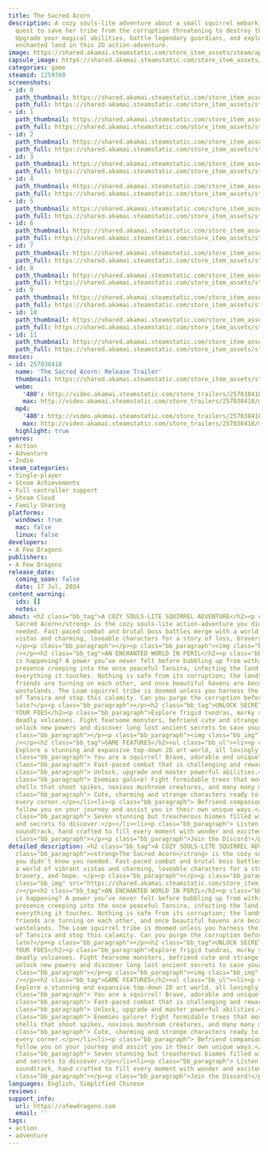 ```yaml
---
title: The Sacred Acorn
description: A cozy souls-lite adventure about a small squirrel embarking on an epic
  quest to save her tribe from the corruption threatening to destroy their world.
  Upgrade your magical abilities, battle legendary guardians, and explore a dangerous,
  enchanted land in this 2D action-adventure.
image: https://shared.akamai.steamstatic.com/store_item_assets/steam/apps/1259760/header.jpg?t=1729920700
capsule_image: https://shared.akamai.steamstatic.com/store_item_assets/steam/apps/1259760/capsule_231x87.jpg?t=1729920700
categories: game
steamid: 1259760
screenshots:
- id: 0
  path_thumbnail: https://shared.akamai.steamstatic.com/store_item_assets/steam/apps/1259760/ss_8b4b350c4a2103b402faa1424a46736a8b8b2b81.600x338.jpg?t=1729920700
  path_full: https://shared.akamai.steamstatic.com/store_item_assets/steam/apps/1259760/ss_8b4b350c4a2103b402faa1424a46736a8b8b2b81.1920x1080.jpg?t=1729920700
- id: 1
  path_thumbnail: https://shared.akamai.steamstatic.com/store_item_assets/steam/apps/1259760/ss_eef7fef0334e8001f4d4fc27d43ae06978f126af.600x338.jpg?t=1729920700
  path_full: https://shared.akamai.steamstatic.com/store_item_assets/steam/apps/1259760/ss_eef7fef0334e8001f4d4fc27d43ae06978f126af.1920x1080.jpg?t=1729920700
- id: 2
  path_thumbnail: https://shared.akamai.steamstatic.com/store_item_assets/steam/apps/1259760/ss_c147a51e1e69d796af86a0ab21ffe9b305d6cb74.600x338.jpg?t=1729920700
  path_full: https://shared.akamai.steamstatic.com/store_item_assets/steam/apps/1259760/ss_c147a51e1e69d796af86a0ab21ffe9b305d6cb74.1920x1080.jpg?t=1729920700
- id: 3
  path_thumbnail: https://shared.akamai.steamstatic.com/store_item_assets/steam/apps/1259760/ss_f83e7e9d549a1c1fe9989e04abfaff1182161995.600x338.jpg?t=1729920700
  path_full: https://shared.akamai.steamstatic.com/store_item_assets/steam/apps/1259760/ss_f83e7e9d549a1c1fe9989e04abfaff1182161995.1920x1080.jpg?t=1729920700
- id: 4
  path_thumbnail: https://shared.akamai.steamstatic.com/store_item_assets/steam/apps/1259760/ss_75a177769e0901f838b204744e4cab67b8bae5ea.600x338.jpg?t=1729920700
  path_full: https://shared.akamai.steamstatic.com/store_item_assets/steam/apps/1259760/ss_75a177769e0901f838b204744e4cab67b8bae5ea.1920x1080.jpg?t=1729920700
- id: 5
  path_thumbnail: https://shared.akamai.steamstatic.com/store_item_assets/steam/apps/1259760/ss_ceb4a58c95e003343b141ab5ccff3348b683469e.600x338.jpg?t=1729920700
  path_full: https://shared.akamai.steamstatic.com/store_item_assets/steam/apps/1259760/ss_ceb4a58c95e003343b141ab5ccff3348b683469e.1920x1080.jpg?t=1729920700
- id: 6
  path_thumbnail: https://shared.akamai.steamstatic.com/store_item_assets/steam/apps/1259760/ss_b8079238665fc4c54eedd135e6f7626a4aae52a9.600x338.jpg?t=1729920700
  path_full: https://shared.akamai.steamstatic.com/store_item_assets/steam/apps/1259760/ss_b8079238665fc4c54eedd135e6f7626a4aae52a9.1920x1080.jpg?t=1729920700
- id: 7
  path_thumbnail: https://shared.akamai.steamstatic.com/store_item_assets/steam/apps/1259760/ss_689af4303741ebebf0c4754f54adbc40cca5952d.600x338.jpg?t=1729920700
  path_full: https://shared.akamai.steamstatic.com/store_item_assets/steam/apps/1259760/ss_689af4303741ebebf0c4754f54adbc40cca5952d.1920x1080.jpg?t=1729920700
- id: 8
  path_thumbnail: https://shared.akamai.steamstatic.com/store_item_assets/steam/apps/1259760/ss_4a63b058007d08501f1ed94fc8af473e131f9038.600x338.jpg?t=1729920700
  path_full: https://shared.akamai.steamstatic.com/store_item_assets/steam/apps/1259760/ss_4a63b058007d08501f1ed94fc8af473e131f9038.1920x1080.jpg?t=1729920700
- id: 9
  path_thumbnail: https://shared.akamai.steamstatic.com/store_item_assets/steam/apps/1259760/ss_74c9543af62e60cbbf9060e133a6e3f70eb2ba5b.600x338.jpg?t=1729920700
  path_full: https://shared.akamai.steamstatic.com/store_item_assets/steam/apps/1259760/ss_74c9543af62e60cbbf9060e133a6e3f70eb2ba5b.1920x1080.jpg?t=1729920700
- id: 10
  path_thumbnail: https://shared.akamai.steamstatic.com/store_item_assets/steam/apps/1259760/ss_5bc1bde5cfc307086926973e0eb00ab38b558a6d.600x338.jpg?t=1729920700
  path_full: https://shared.akamai.steamstatic.com/store_item_assets/steam/apps/1259760/ss_5bc1bde5cfc307086926973e0eb00ab38b558a6d.1920x1080.jpg?t=1729920700
- id: 11
  path_thumbnail: https://shared.akamai.steamstatic.com/store_item_assets/steam/apps/1259760/ss_6f097e9f5ebd9b9d1b608395691e6940f5247f99.600x338.jpg?t=1729920700
  path_full: https://shared.akamai.steamstatic.com/store_item_assets/steam/apps/1259760/ss_6f097e9f5ebd9b9d1b608395691e6940f5247f99.1920x1080.jpg?t=1729920700
movies:
- id: 257038418
  name: 'The Sacred Acorn: Release Trailer'
  thumbnail: https://shared.akamai.steamstatic.com/store_item_assets/steam/apps/257038418/movie.293x165.jpg?t=1721204683
  webm:
    '480': http://video.akamai.steamstatic.com/store_trailers/257038418/movie480_vp9.webm?t=1721204683
    max: http://video.akamai.steamstatic.com/store_trailers/257038418/movie_max_vp9.webm?t=1721204683
  mp4:
    '480': http://video.akamai.steamstatic.com/store_trailers/257038418/movie480.mp4?t=1721204683
    max: http://video.akamai.steamstatic.com/store_trailers/257038418/movie_max.mp4?t=1721204683
  highlight: true
genres:
- Action
- Adventure
- Indie
steam_categories:
- Single-player
- Steam Achievements
- Full controller support
- Steam Cloud
- Family Sharing
platforms:
  windows: true
  mac: false
  linux: false
developers:
- A Few Dragons
publishers:
- A Few Dragons
release_date:
  coming_soon: false
  date: 17 Jul, 2024
content_warning:
  ids: []
  notes:
about: <h2 class="bb_tag">A COZY SOULS-LITE SQUIRREL ADVENTURE</h2><p class="bb_paragraph"><strong>The
  Sacred Acorn</strong> is the cozy souls-lite action-adventure you didn’t know you
  needed. Fast-paced combat and brutal boss battles merge with a world of vibrant
  vistas and charming, loveable characters for a story of loss, bravery, and hope.
  </p><p class="bb_paragraph"></p><p class="bb_paragraph"><img class="bb_img" src="https://shared.akamai.steamstatic.com/store_item_assets/steam/apps/1259760/extras/BigHit2.gif?t=1729920700"
  /></p><h2 class="bb_tag">AN ENCHANTED WORLD IN PERIL</h2><p class="bb_paragraph">What
  is happening? A power you’ve never felt before bubbling up from within, and an evil
  presence creeping into the once peaceful Tansira, infecting the land and corrupting
  everything it touches. Nothing is safe from its corruption; the landscape is withering,
  friends are turning on each other, and once beautiful havens are becoming desiccated
  wastelands. The Loam squirrel tribe is doomed unless you harness the ancient powers
  of Tansira and stop this calamity. Can you purge the corruption before it’s too
  late?</p><p class="bb_paragraph"></p><h2 class="bb_tag">UNLOCK SECRETS AND VANQUISH
  YOUR FOES</h2><p class="bb_paragraph">Explore frigid tundras, murky swamps, and
  deadly volcanoes. Fight fearsome monsters, befriend cute and strange creatures,
  unlock new powers and discover long lost ancient secrets to save your tribe. </p><p
  class="bb_paragraph"></p><p class="bb_paragraph"><img class="bb_img" src="https://shared.akamai.steamstatic.com/store_item_assets/steam/apps/1259760/extras/Bosses2.gif?t=1729920700"
  /></p><h2 class="bb_tag">GAME FEATURES</h2><ul class="bb_ul"><li><p class="bb_paragraph">
  Explore a stunning and expansive top-down 2D art world, all lovingly hand drawn.</p></li><li><p
  class="bb_paragraph"> You are a squirrel! Brave, adorable and uniquely gifted.</p></li><li><p
  class="bb_paragraph"> Fast-paced combat that is challenging and rewarding.</p></li><li><p
  class="bb_paragraph"> Unlock, upgrade and master powerful abilities.</p></li><li><p
  class="bb_paragraph"> Enemies galore! Fight formidable trees that move, vicious
  shells that shoot spikes, noxious mushroom creatures, and many many more.</p></li><li><p
  class="bb_paragraph"> Cute, charming and strange characters ready to greet you around
  every corner.</p></li><li><p class="bb_paragraph"> Befriend companions that will
  follow you on your journey and assist you in their own unique ways.</p></li><li><p
  class="bb_paragraph"> Seven stunning but treacherous biomes filled with puzzles
  and secrets to discover.</p></li><li><p class="bb_paragraph"> Listen to a beautiful
  soundtrack, hand crafted to fill every moment with wonder and excitement.</p></li></ul><p
  class="bb_paragraph"></p><p class="bb_paragraph">Join the Discord!</p>
detailed_description: <h2 class="bb_tag">A COZY SOULS-LITE SQUIRREL ADVENTURE</h2><p
  class="bb_paragraph"><strong>The Sacred Acorn</strong> is the cozy souls-lite action-adventure
  you didn’t know you needed. Fast-paced combat and brutal boss battles merge with
  a world of vibrant vistas and charming, loveable characters for a story of loss,
  bravery, and hope. </p><p class="bb_paragraph"></p><p class="bb_paragraph"><img
  class="bb_img" src="https://shared.akamai.steamstatic.com/store_item_assets/steam/apps/1259760/extras/BigHit2.gif?t=1729920700"
  /></p><h2 class="bb_tag">AN ENCHANTED WORLD IN PERIL</h2><p class="bb_paragraph">What
  is happening? A power you’ve never felt before bubbling up from within, and an evil
  presence creeping into the once peaceful Tansira, infecting the land and corrupting
  everything it touches. Nothing is safe from its corruption; the landscape is withering,
  friends are turning on each other, and once beautiful havens are becoming desiccated
  wastelands. The Loam squirrel tribe is doomed unless you harness the ancient powers
  of Tansira and stop this calamity. Can you purge the corruption before it’s too
  late?</p><p class="bb_paragraph"></p><h2 class="bb_tag">UNLOCK SECRETS AND VANQUISH
  YOUR FOES</h2><p class="bb_paragraph">Explore frigid tundras, murky swamps, and
  deadly volcanoes. Fight fearsome monsters, befriend cute and strange creatures,
  unlock new powers and discover long lost ancient secrets to save your tribe. </p><p
  class="bb_paragraph"></p><p class="bb_paragraph"><img class="bb_img" src="https://shared.akamai.steamstatic.com/store_item_assets/steam/apps/1259760/extras/Bosses2.gif?t=1729920700"
  /></p><h2 class="bb_tag">GAME FEATURES</h2><ul class="bb_ul"><li><p class="bb_paragraph">
  Explore a stunning and expansive top-down 2D art world, all lovingly hand drawn.</p></li><li><p
  class="bb_paragraph"> You are a squirrel! Brave, adorable and uniquely gifted.</p></li><li><p
  class="bb_paragraph"> Fast-paced combat that is challenging and rewarding.</p></li><li><p
  class="bb_paragraph"> Unlock, upgrade and master powerful abilities.</p></li><li><p
  class="bb_paragraph"> Enemies galore! Fight formidable trees that move, vicious
  shells that shoot spikes, noxious mushroom creatures, and many many more.</p></li><li><p
  class="bb_paragraph"> Cute, charming and strange characters ready to greet you around
  every corner.</p></li><li><p class="bb_paragraph"> Befriend companions that will
  follow you on your journey and assist you in their own unique ways.</p></li><li><p
  class="bb_paragraph"> Seven stunning but treacherous biomes filled with puzzles
  and secrets to discover.</p></li><li><p class="bb_paragraph"> Listen to a beautiful
  soundtrack, hand crafted to fill every moment with wonder and excitement.</p></li></ul><p
  class="bb_paragraph"></p><p class="bb_paragraph">Join the Discord!</p>
languages: English, Simplified Chinese
reviews:
support_info:
  url: https://afewdragons.com
  email: ''
tags:
- action
- adventure
---
```


